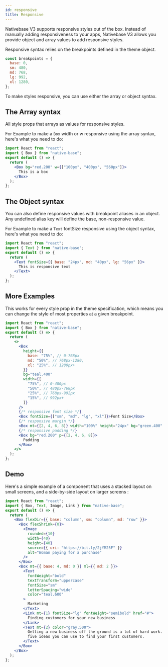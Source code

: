 ```yaml
---
id: responsive
title: Responsive
---
```


Nativebase V3 supports responsive styles out of the box. Instead of manually adding responsiveness to your apps, Nativebase V3 allows you provide object and array values to add responsive styles.

Responsive syntax relies on the breakpoints defined in the theme object.

```jsx
const breakpoints = {
  base: 0,
  sm: 480,
  md: 768,
  lg: 992,
  xl: 1280,
};
```

To make styles responsive, you can use either the array or object syntax.

## The Array syntax

All style props that arrays as values for responsive styles.

For Example to make a `Box` width or w responsive using the array syntax, here's what you need to do:

```jsx
import React from "react";
import { Box } from "native-base";
export default () => {
  return (
    <Box bg="red.200" w={["100px", "400px", "560px"]}>
      This is a box
    </Box>
  );
};
```

## The Object syntax

You can also define responsive values with breakpoint aliases in an object. Any undefined alias key will define the base, non-responsive value.

For Example to make a `Text` fontSize responsive using the object syntax, here's what you need to do:

```jsx
import React from "react";
import { Text } from "native-base";
export default () => {
  return (
    <Text fontSize={{ base: "24px", md: "40px", lg: "56px" }}>
      This is responsive text
    </Text>
  );
};
```

## **More Examples**

This works for every style prop in the theme specification, which means you can change the style of most properties at a given breakpoint.

```jsx
import React from "react";
import { Box } from "native-base";
export default () => {
  return (
    <>
      <Box
        height={{
          base: "75%", // 0-768px
          md: "50%", // 768px-1280,
          xl: "25%", // 1280px+
        }}
        bg="teal.400"
        width={[
          "75%", // 0-480px
          "50%", // 480px-768px
          "25%", // 768px-992px
          "15%", // 992px+
        ]}
      />
      {/* responsive font size */}
      <Box fontSize={["sm", "md", "lg", "xl"]}>Font Size</Box>
      {/* responsive margin */}
      <Box mt={[2, 4, 6, 8]} width="100%" height="24px" bg="green.400" />
      {/* responsive padding */}
      <Box bg="red.200" p={[2, 4, 6, 8]}>
        Padding
      </Box>
    </>
  );
};
```

## **Demo**

Here's a simple example of a component that uses a stacked layout on small screens, and a side-by-side layout on larger screens :

```jsx
import React from "react";
import { Box, Text, Image, Link } from "native-base";
export default () => {
  return (
    <Box flexDir={{ base: "column", sm: "column", md: "row" }}>
      <Box flexShrink={0}>
        <Image
          rounded={10}
          width={40}
          height={40}
          source={{ uri: "https://bit.ly/2jYM25F" }}
          alt="Woman paying for a purchase"
        />
      </Box>
      <Box mt={{ base: 4, md: 0 }} ml={{ md: 2 }}>
        <Text
          fontWeight="bold"
          textTransform="uppercase"
          fontSize="sm"
          letterSpacing="wide"
          color="teal.600"
        >
          Marketing
        </Text>
        <Link mt={1} fontSize="lg" fontWeight="semibold" href="#">
          Finding customers for your new business
        </Link>
        <Text mt={2} color="gray.500">
          Getting a new business off the ground is a lot of hard work. Here are
          five ideas you can use to find your first customers.
        </Text>
      </Box>
    </Box>
  );
};
```
